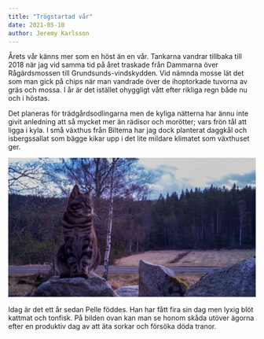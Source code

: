 ```yaml
---
title: "Trögstartad vår"
date: 2021-05-10
author: Jeremy Karlsson
---
```


Årets vår känns mer som en höst än en vår. Tankarna vandrar tillbaka till 2018 när jag vid samma tid på året traskade från Dammarna över Rågärdsmossen till Grundsunds-vindskydden. Vid nämnda mosse lät det som man gick på chips när man vandrade över de ihoptorkade tuvorna av gräs och mossa. I år är det istället ohyggligt vått efter rikliga regn både nu och i höstas.

Det planeras för trädgårdsodlingarna men de kyliga nätterna har ännu inte givit anledning att så mycket mer än rädisor och morötter; vars frön tål att ligga i kyla. I små växthus från Biltema har jag dock planterat daggkål och isbergssallat som bägge kikar upp i det lite mildare klimatet som växthuset ger.

<img src="/img/IMG_20210507_201937.jpg" width="624" alt="Katten Pelle skådar utöver ägorna">

Idag är det ett år sedan Pelle föddes. Han har fått fira sin dag men lyxig blöt kattmat och tonfisk. På bilden ovan kan man se honom skåda utöver ägorna efter en produktiv dag av att äta sorkar och försöka döda tranor.
